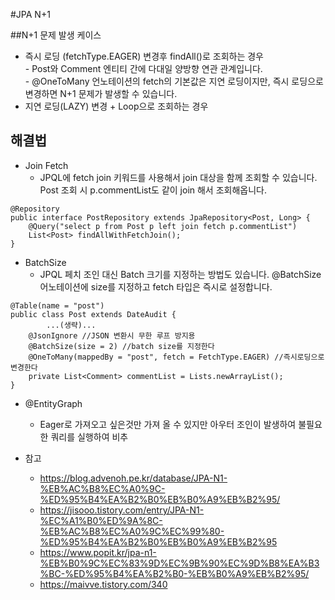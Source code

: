 #JPA N+1

##N+1 문제 발생 케이스
 - 즉시 로딩 (fetchType.EAGER) 변경후 findAll()로 조회하는 경우  
        - Post와 Comment 엔티티 간에 다대일 양방향 연관 관계입니다.   
        - @OneToMany 언노테이션의 fetch의 기본값은 지연 로딩이지만, 즉시 로딩으로 변경하면 N+1 문제가 발생할 수 있습니다.
 - 지연 로딩(LAZY) 변경 + Loop으로 조회하는 경우
 

## 해결법
- Join Fetch
    - JPQL에 fetch join 키워드를 사용해서 join 대상을 함께 조회할 수 있습니다. Post 조회 시 p.commentList도 같이 join 해서 조회해옵니다. 
~~~
@Repository
public interface PostRepository extends JpaRepository<Post, Long> {
    @Query("select p from Post p left join fetch p.commentList")
    List<Post> findAllWithFetchJoin();
}
~~~

- BatchSize
    - JPQL 페치 조인 대신 Batch 크기를 지정하는 방법도 있습니다. @BatchSize 어노테이션에 size를 지정하고 fetch 타입은 즉시로 설정합니다.
~~~
@Table(name = "post")
public class Post extends DateAudit {
 		...(생략)...
    @JsonIgnore //JSON 변환시 무한 루프 방지용
    @BatchSize(size = 2) //batch size를 지정한다
    @OneToMany(mappedBy = "post", fetch = FetchType.EAGER) //즉시로딩으로 변경한다
    private List<Comment> commentList = Lists.newArrayList();
}
~~~

- @EntityGraph
    - Eager로 가져오고 싶은것만 가져 올 수 있지만 아우터 조인이 발생하여 불필요한 쿼리를 실행하여 비추

- 참고
    - https://blog.advenoh.pe.kr/database/JPA-N1-%EB%AC%B8%EC%A0%9C-%ED%95%B4%EA%B2%B0%EB%B0%A9%EB%B2%95/
    - https://jisooo.tistory.com/entry/JPA-N1-%EC%A1%B0%ED%9A%8C-%EB%AC%B8%EC%A0%9C%EC%99%80-%ED%95%B4%EA%B2%B0%EB%B0%A9%EB%B2%95 
    - https://www.popit.kr/jpa-n1-%EB%B0%9C%EC%83%9D%EC%9B%90%EC%9D%B8%EA%B3%BC-%ED%95%B4%EA%B2%B0-%EB%B0%A9%EB%B2%95/
    - https://maivve.tistory.com/340